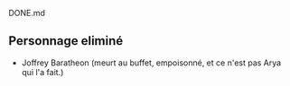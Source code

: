 DONE.md

## Personnage eliminé 



- Joffrey Baratheon (meurt au buffet, empoisonné, et ce n'est pas Arya qui l'a fait.)

